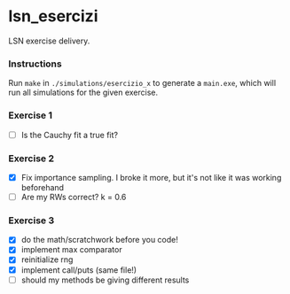 # lsn_esercizi

LSN exercise delivery.

### Instructions

Run `make` in `./simulations/esercizio_x` to generate a `main.exe`, which will run all simulations for the given exercise.

### Exercise 1

 - [ ] Is the Cauchy fit a true fit?

### Exercise 2

 - [x] Fix importance sampling. I broke it more, but it's not like it was working beforehand
 - [ ] Are my RWs correct? k = 0.6

### Exercise 3

 - [x] do the math/scratchwork before you code!
 - [x] implement max comparator
 - [x] reinitialize rng
 - [x] implement call/puts (same file!)
 - [ ] should my methods be giving different results
